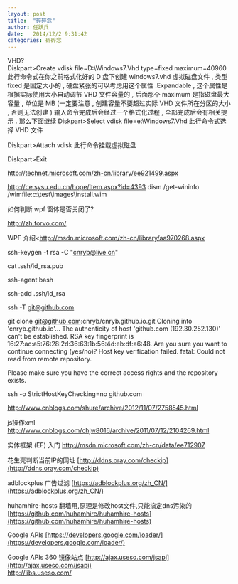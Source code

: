 ```yaml
---
layout: post
title:  "碎碎念"
author:	任跃兵
date:   2014/12/2 9:31:42  
categories: 碎碎念
---
```


VHD?  
Diskpart>Create vdisk file=D:\Windows7.Vhd type=fixed maximum=40960
此行命令式在你之前格式化好的 D 盘下创建 windows7.vhd 虚拟磁盘文件 , 类型 fixed 是固定大小的 , 硬盘紧张的可以考虑用这个属性 :Expandable , 这个属性是根据实际使用大小自动调节 VHD 文件容量的 , 后面那个 maximum 是指磁盘最大容量 , 单位是 MB
(一定要注意 , 创建容量不要超过实际 VHD 文件所在分区的大小 , 否则无法创建 ) 
输入命令完成后会经过一个格式化过程 , 全部完成后会有相关提示 .
那么下面继续
Diskpart>Select vdisk file=e:\Windows7.Vhd
此行命令式选择 VHD 文件

Diskpart>Attach vdisk
此行命令挂载虚拟磁盘

Diskpart>Exit          

http://technet.microsoft.com/zh-cn/library/ee921499.aspx

http://ce.sysu.edu.cn/hope/Item.aspx?id=4393
dism /get-wininfo /wimfile:c:\test\images\install.wim



如何判断 wpf 窗体是否关闭了? 

<http://zh.forvo.com/>



WPF 介绍<http://msdn.microsoft.com/zh-cn/library/aa970268.aspx


ssh-keygen -t rsa -C "cnryb@live.cn"

cat .ssh/id_rsa.pub

ssh-agent bash

ssh-add .ssh/id_rsa

ssh -T  git@github.com

git clone git@github.com:cnryb/cnryb.github.io.git
Cloning into 'cnryb.github.io'...
The authenticity of host 'github.com (192.30.252.130)' can't be established.
RSA key fingerprint is 16:27:ac:a5:76:28:2d:36:63:1b:56:4d:eb:df:a6:48.
Are you sure you want to continue connecting (yes/no)?
Host key verification failed.
fatal: Could not read from remote repository.

Please make sure you have the correct access rights
and the repository exists.


ssh -o StrictHostKeyChecking=no github.com

<http://www.cnblogs.com/shure/archive/2012/11/07/2758545.html>

js操作xml
<http://www.cnblogs.com/chjw8016/archive/2011/07/12/2104269.html>


实体框架 (EF) 入门 <http://msdn.microsoft.com/zh-cn/data/ee712907>



花生壳判断当前IP的网址 
[http://ddns.oray.com/checkip](http://ddns.oray.com/checkip)

adblockplus 广告过滤
[https://adblockplus.org/zh_CN/](https://adblockplus.org/zh_CN/)

huhamhire-hosts 翻墙用,原理是修改host文件,只能搞定dns污染的
[https://github.com/huhamhire/huhamhire-hosts](https://github.com/huhamhire/huhamhire-hosts)

Google APIs
[https://developers.google.com/loader/](https://developers.google.com/loader/)

Google APIs 360 镜像站点
[http://ajax.useso.com/jsapi](http://ajax.useso.com/jsapi)  
http://libs.useso.com/



